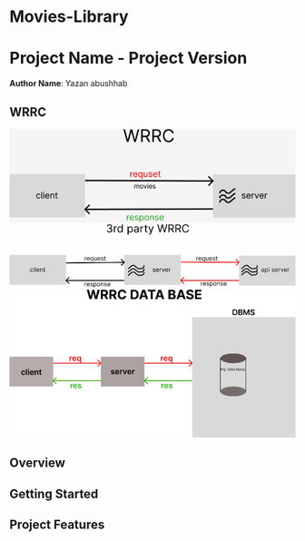 # Movies-Library
# Project Name - Project Version

**Author Name**: Yazan abushhab

## WRRC
![](/img/WRRC.png)
![](/img/3rd%20party%20WRRC.png)
![](/img/WRRC%20DATA%20BASE.png)

## Overview

## Getting Started
<!-- What are the steps that a user must take in order to build this app on their own machine and get it running? -->

## Project Features
<!-- What are the features included in you app -->